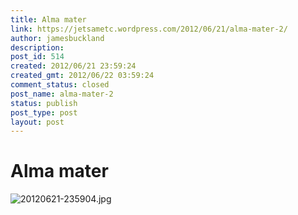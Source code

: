 ```yaml
---
title: Alma mater
link: https://jetsametc.wordpress.com/2012/06/21/alma-mater-2/
author: jamesbuckland
description: 
post_id: 514
created: 2012/06/21 23:59:24
created_gmt: 2012/06/22 03:59:24
comment_status: closed
post_name: alma-mater-2
status: publish
post_type: post
layout: post
---
```


# Alma mater

![20120621-235904.jpg](http://jetsametc.files.wordpress.com/2012/06/20120621-235904.jpg)